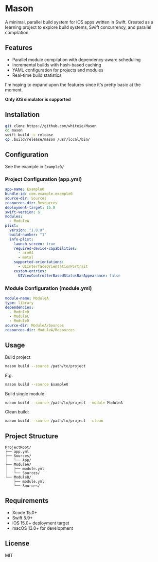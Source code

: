 # Mason

A minimal, parallel build system for iOS apps written in Swift. Created as a learning project to explore build systems, Swift concurrency, and parallel compilation.

## Features

- Parallel module compilation with dependency-aware scheduling
- Incremental builds with hash-based caching
- YAML configuration for projects and modules
- Real-time build statistics

I'm hoping to expand upon the features since it's pretty basic at the moment.

**Only iOS simulator is supported**

## Installation

```bash
git clone https://github.com/whiteio/Mason
cd mason
swift build -c release
cp .build/release/mason /usr/local/bin/
```

## Configuration

See the example in `Example0/`

### Project Configuration (app.yml)

```yaml
app-name: Example0
bundle-id: com.example.example0
source-dir: Sources
resources-dir: Resources
deployment-target: 15.0
swift-version: 6
modules:
  - ModuleA
plist:
  version: "1.0.0"
  build-number: "1"
  info-plist:
    launch-screen: true
    required-device-capabilities:
      - arm64
      - metal
    supported-orientations:
      - UIInterfaceOrientationPortrait
    custom-entries:
      UIViewControllerBasedStatusBarAppearance: false
```

### Module Configuration (module.yml)

```yaml
module-name: ModuleA
type: library
dependencies:
  - ModuleB
  - ModuleC
  - ModuleD
source-dir: ModuleA/Sources
resources-dir: ModuleA/Resources
```

## Usage

Build project:
```bash
mason build --source /path/to/project
```

E.g.
```bash
mason build --source Example0
```

Build single module:
```bash
mason build --source /path/to/project --module ModuleA
```

Clean build:
```bash
mason build --source /path/to/project --clean
```

## Project Structure

```
ProjectRoot/
├── app.yml
├── Sources/
│   └── App/
├── ModuleA/
│   ├── module.yml
│   └── Sources/
└── ModuleB/
    ├── module.yml
    └── Sources/
```

## Requirements

- Xcode 15.0+
- Swift 5.9+
- iOS 15.0+ deployment target
- macOS 13.0+ for development

## License

MIT
